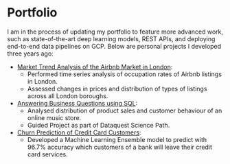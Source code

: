 # Portfolio
I am in the process of updating my portfolio to feature more advanced work, such as state-of-the-art deep learning models, REST APIs, and deploying end-to-end data pipelines on GCP. Below are personal projects I developed three years ago:

- [Market Trend Analysis of the Airbnb Market in London](https://www.kaggle.com/code/gabrielsanchez94/impact-of-covid-on-london-airbnb-market):
    - Performed time series analysis of occupation rates of Airbnb listings in London.
    - Assessed changes in prices and distribution of types of listings across all London boroughs.
- [Answering Business Questions using SQL](https://www.kaggle.com/code/gabrielsanchez94/answering-business-questions-using-sql):
    - Analysed distribution of product sales and customer behaviour of an online music store.
    - Guided Project as part of Dataquest Science Path.
- [Churn Prediction of Credit Card Customers](https://www.kaggle.com/code/gabrielsanchez94/ml-churn-prediction):
    - Developed a Machine Learning Ensemble model to predict with 96.7% accuracy which customers of a bank will leave their credit card services.
